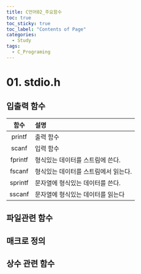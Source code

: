 ```yaml
---
title: C언어02_주요함수
toc: true
toc_sticky: true
toc_label: "Contents of Page"
categories:
  - Study
tags:
  - C_Programing
---
```


# 01. stdio.h
## 입출력 함수

| 함수 | 설명 |
|:---:|:---|
| printf | 출력 함수 |
| scanf | 입력 함수 | 
| fprintf | 형식있는 데이터를 스트림에 쓴다. |
| fscanf | 형식있는 데이터를 스트림에서 읽는다. |
| sprintf | 문자열에 형식있는 데이터를 쓴다. |
| sscanf | 문자열에 형식있는 데이터를 읽는다 | 

## 파일관련 함수
## 매크로 정의
## 상수 관련 함수
